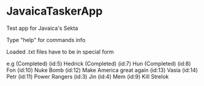 # JavaicaTaskerApp
Test app for Javaica's Sekta

Type "help" for commands info

Loaded .txt files have to be in special form

e.g
(Completed) (id:5) Hedrick 
(Completed) (id:7) Hun
(Completed) (id:8) Fon
(id:10) Nuke Bomb
(id:12) Make America great again
(id:13) Vasia
(id:14) Petr
(id:11) Power Rangers
(id:3) Jin
(id:4) Mem
(id:9) Kill Strelok
